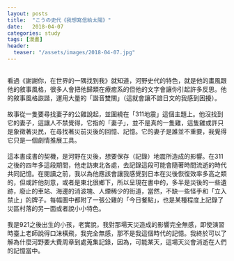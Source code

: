 ```yaml
---
layout: posts
title:  "こうの史代《我想寫信給太陽》"
date:   2018-04-07
categories: study
tags: [漫畫]
header: 
  teaser: "/assets/images/2018-04-07.jpg"
---
```

<br>
看過《謝謝你，在世界的一隅找到我》就知道，河野史代的特色，就是他的畫風跟他的敘事風格，很多人會把他歸類在療癒系的但他的文字會讓你引起許多反思。他的敘事風格詼諧，運用大量的「諧音雙關」（這就會讓不諳日文的我感到困擾）。<br><br>
故事從一隻要尋找妻子的公雞說起，並圍繞在「311地震」這個主題上。他沒找到它的妻子，這讓人不禁覺得，它指的「妻子」，並不是真的一隻雞，這隻雞或許只是象徵著災民，在尋找著災前災後的回憶、記憶。它的妻子是誰並不重要，我覺得它只是一個劇情推展工具。<br><br>
這本書成書的契機，是河野在災後，想要保存（記錄）地震所造成的影響。在311之後的四年多這段期間，他走訪東北各處，去記錄這段可能會隨著時間流逝的時代共同記憶。在閱讀之前，我以為他應該會讓我感覺到日本在災後恢復效率多高之類的，但或許他刻意，或者是東北很鄉下，所以呈現在書中的，多半是災後的一些遺跡，廢止的車站、海邊的消波塊、人煙稀少的街道，當然，不缺一些怪手和「立入禁止」的牌子。每幅圖中都附了一張公雞的「今日餐點」，也是某種程度上記錄了災區村落的另一面或者說小小特色。<br><br>
我是921之後出生的小孩，老實說，我對那場天災造成的影響完全無感，即使演習時臺上老師說得口沫橫飛，我完全無感，那不是我這個時代的記憶。我終於可以了解為什麼河野要大費周章到處蒐集記錄，因為，可能某天，這場天災會消逝在人們的記憶當中。<br><br>
